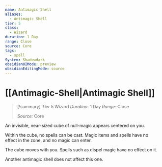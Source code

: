 ```yaml
---
name: Antimagic Shell
aliases:
  - Antimagic Shell
tier: 5
class:
  - Wizard
duration: 1 Day
range: Close
source: Core
tags:
  - spell
System: Shadowdark
obsidianUIMode: preview
obsidianEditingMode: source
---
```

# [[Antimagic-Shell|Antimagic Shell]]

>[!summary]
> *Tier* 5
> Wizard
> *Duration*: 1 Day
> *Range*: Close
> 
> *Source:* Core

An invisible, near-sized cube of  null-magic appears centered on  you.  

Within the cube, no spells can  be cast. Magic items and spells  have no effect in the zone, and  no magic can enter.  

The cube moves with you. Spells  such as dispel magic have no  effect on it.  

Another antimagic shell does  not affect this one.


